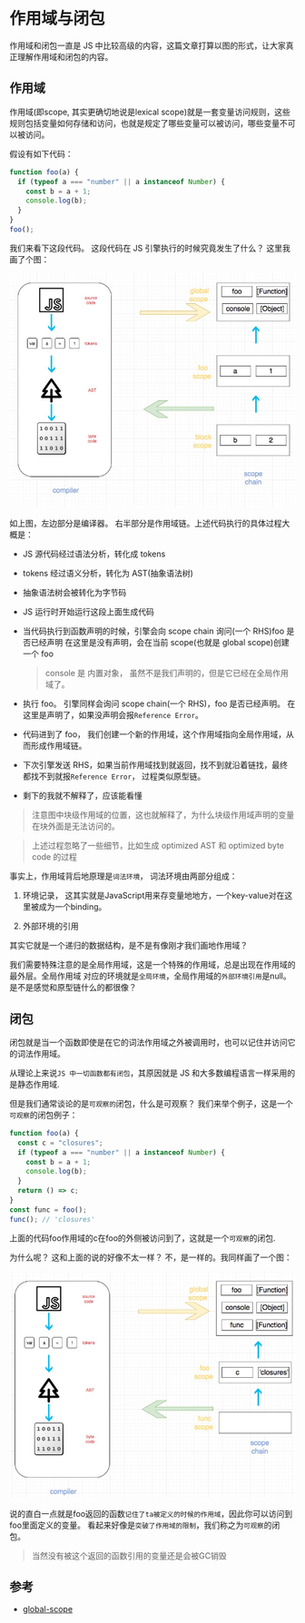 # 作用域与闭包

作用域和闭包一直是 JS 中比较高级的内容，这篇文章打算以图的形式，让大家真正理解作用域和闭包的内容。

## 作用域

作用域(即scope, 其实更确切地说是lexical scope)就是一套变量访问规则，这些规则包括变量如何存储和访问，也就是规定了哪些变量可以被访问，哪些变量不可以被访问。

假设有如下代码：

```js
function foo(a) {
  if (typeof a === "number" || a instanceof Number) {
    const b = a + 1;
    console.log(b);
  }
}
foo();
```

我们来看下这段代码。 这段代码在 JS 引擎执行的时候究竟发生了什么？ 这里我画了个图：

![scope&closures](../../assets/imgs/topics/js/scope&closures-1.jpg)

如上图，左边部分是编译器。 右半部分是作用域链。上述代码执行的具体过程大概是：

- JS 源代码经过语法分析，转化成 tokens
- tokens 经过语义分析，转化为 AST(抽象语法树)
- 抽象语法树会被转化为字节码
- JS 运行时开始运行这段上面生成代码
- 当代码执行到函数声明的时候，引擎会向 scope chain 询问(一个 RHS)foo 是否已经声明
  在这里是没有声明，会在当前 scope(也就是 global scope)创建一个 foo
  > console 是 内置对象， 虽然不是我们声明的，但是它已经在全局作用域了。
- 执行 foo。 引擎同样会询问 scope chain(一个 RHS)，foo 是否已经声明。
  在这里是声明了，如果没声明会报`Reference Error`。
- 代码进到了 foo， 我们创建一个新的作用域，这个作用域指向全局作用域，从而形成作用域链。

- 下次引擎发送 RHS，如果当前作用域找到就返回，找不到就沿着链找，最终都找不到就报`Reference Error`，
  过程类似原型链。

- 剩下的我就不解释了，应该能看懂

> 注意图中块级作用域的位置，这也就解释了，为什么块级作用域声明的变量在块外面是无法访问的。

> 上述过程忽略了一些细节，比如生成 optimized AST 和 optimized byte code 的过程

事实上，作用域背后地原理是`词法环境`， 词法环境由两部分组成：

1. 环境记录， 这其实就是JavaScript用来存变量地地方，一个key-value对在这里被成为一个binding。

2. 外部环境的引用

其实它就是一个递归的数据结构，是不是有像刚才我们画地作用域？

我们需要特殊注意的是全局作用域，这是一个特殊的作用域，总是出现在作用域的最外层。全局作用域
对应的环境就是`全局环境`，全局作用域的`外部环境引用`是null。是不是感觉和原型链什么的都很像？


## 闭包

闭包就是当一个函数即使是在它的词法作用域之外被调用时，也可以记住并访问它的词法作用域。

从理论上来说`JS 中一切函数都有闭包`，其原因就是 JS 和大多数编程语言一样采用的是静态作用域.

 但是我们通常谈论的是`可观察的`闭包，什么是可观察？ 我们来举个例子，这是一个`可观察`的闭包例子：

```js
function foo(a) {
  const c = "closures";
  if (typeof a === "number" || a instanceof Number) {
    const b = a + 1;
    console.log(b);
  }
  return () => c;
}
const func = foo();
func(); // 'closures'
```

上面的代码foo作用域的c在foo的外侧被访问到了，这就是一个`可观察`的闭包.

为什么呢？ 这和上面的说的好像不太一样？ 不，是一样的。我同样画了一个图：

![scope&closures-2](../../assets/imgs/topics/js/scope&closures-2.jpg)

说的直白一点就是foo返回的函数`记住了ta被定义的时候的作用域`，因此你可以访问到foo里面定义的变量。
看起来好像是`突破了作用域的限制`，我们称之为`可观察`的闭包。

> 当然没有被这个返回的函数引用的变量还是会被GC销毁

## 参考

- [global-scope](https://2ality.com/2019/07/global-scope.html)